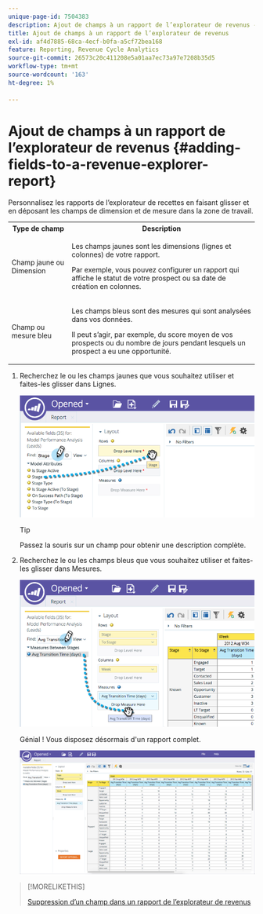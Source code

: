```yaml
---
unique-page-id: 7504383
description: Ajout de champs à un rapport de l’explorateur de revenus - Documents Marketo - Documentation du produit
title: Ajout de champs à un rapport de l’explorateur de revenus
exl-id: af4d7885-68ca-4ecf-b0fa-a5cf72bea168
feature: Reporting, Revenue Cycle Analytics
source-git-commit: 26573c20c411208e5a01aa7ec73a97e7208b35d5
workflow-type: tm+mt
source-wordcount: '163'
ht-degree: 1%

---
```


# Ajout de champs à un rapport de l’explorateur de revenus {#adding-fields-to-a-revenue-explorer-report}

Personnalisez les rapports de l’explorateur de recettes en faisant glisser et en déposant les champs de dimension et de mesure dans la zone de travail.

<table>
 <tbody>
  <tr>
   <th>Type de champ</th>
   <th>Description</th>
  </tr>
  <tr>
   <td>Champ jaune ou Dimension</td>
   <td><p>Les champs jaunes sont les dimensions (lignes et colonnes) de votre rapport.</p><p>Par exemple, vous pouvez configurer un rapport qui affiche le statut de votre prospect ou sa date de création en colonnes.</p></td>
  </tr>
  <tr>
   <td>Champ ou mesure bleu</td>
   <td><p>Les champs bleus sont des mesures qui sont analysées dans vos données.</p><p>Il peut s’agir, par exemple, du score moyen de vos prospects ou du nombre de jours pendant lesquels un prospect a eu une opportunité.</p></td>
  </tr>
 </tbody>
</table>

1. Recherchez le ou les champs jaunes que vous souhaitez utiliser et faites-les glisser dans Lignes.

   ![](assets/image2015-3-24-15-3a22-3a34.png)

   >[!TIP]
   >
   >Passez la souris sur un champ pour obtenir une description complète.

1. Recherchez le ou les champs bleus que vous souhaitez utiliser et faites-les glisser dans Mesures.

   ![](assets/image2015-3-24-15-3a53-3a5.png)

   Génial ! Vous disposez désormais d&#39;un rapport complet.

   ![](assets/image2015-3-24-15-3a55-3a7.png)

>[!MORELIKETHIS]
>
>[Suppression d’un champ dans un rapport de l’explorateur de revenus](/help/marketo/product-docs/reporting/revenue-cycle-analytics/revenue-explorer/deleting-a-field-in-a-revenue-explorer-report.md)

